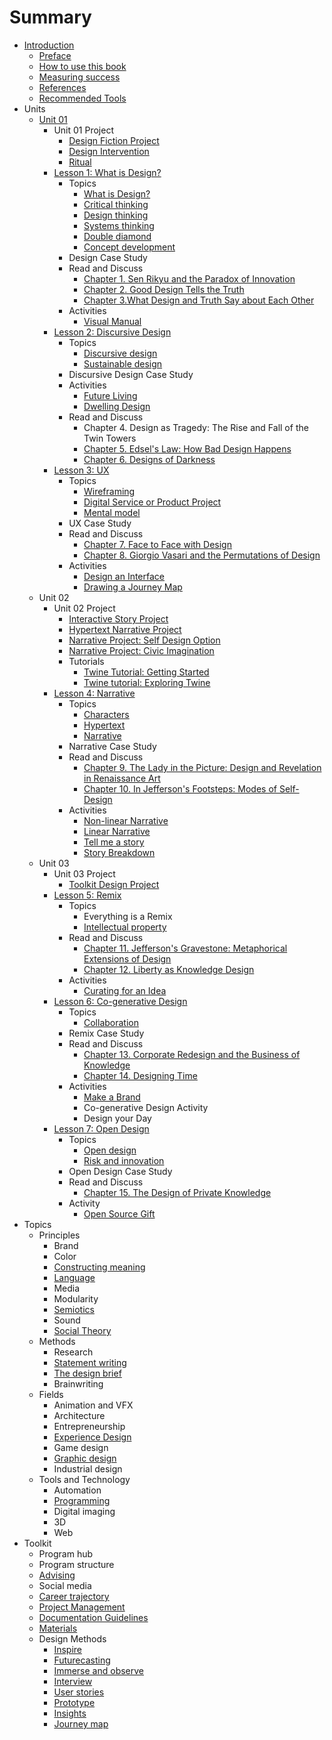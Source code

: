 # Summary

* [Introduction](README.md)
   * [Preface](introduction/preface.md)
   * [How to use this book](introduction/how_to_use_this_book.md)
   * [Measuring success](introduction/measuring_success.md)
   * [References](introduction/references.md)
   * [Recommended Tools](introduction/recommended_tools.md)
* Units
   * [Unit 01](toolkit/lessons.md)
       * Unit 01 Project
           * [Design Fiction Project](projects/design_fiction_project.md)
           * [Design Intervention](practice/design_intervention.md)
           * [Ritual](projects/ritual.md)
       * [Lesson 1: What is Design?](lessons/introduction.md)
           * Topics
             * [What is Design?](topics/what_is_design.md)
             * [Critical thinking](topics/critical_thinking.md)
             * [Design thinking](topics/design_thinking.md)
             * [Systems thinking](topics/systems_thinking.md)
             * [Double diamond](topics/double_diamond.md)
             * [Concept development](topics/concept_development.md)
           * Design Case Study
           * Read and Discuss
               * [Chapter 1. Sen Rikyu and the Paradox of Innovation](practice/chapter_1_sen_rikyu_and_the_paradox_of_innovation.md)
               * [Chapter 2. Good Design Tells the Truth](practice/good_design_tells_the_truth.md)
               * [Chapter 3.What Design and Truth Say about Each Other](practice/what_design_and_truth_say_about_each_other.md)
           * Activities
               * [Visual Manual](practice/visual_manual.md)
       * [Lesson 2: Discursive Design](lessons/discursive_design.md)
           * Topics
             * [Discursive design](topics/discursive_design.md)
             * [Sustainable design](topics/sustainable_design.md)
           * Discursive Design Case Study
           * Activities
               * [Future Living](practice/future_living.md)
               * [Dwelling Design](practice/dwelling_design.md)
           * Read and Discuss
               * Chapter 4. Design as Tragedy: The Rise and Fall of the Twin Towers
               * [Chapter 5. Edsel's Law: How Bad Design Happens](practice/edsels_law_how_bad_design_happens.md)
               * [Chapter 6. Designs of Darkness](practice/bad_design.md)
       * [Lesson 3: UX](lessons/ux.md)
           * Topics
               * [Wireframing](topics/wireframing.md)
               * [Digital Service or Product Project](projects/digital_service_or_product.md)
               * [Mental model](topics/mental_model.md)
           * UX Case Study
           * Read and Discuss
               * [Chapter 7. Face to Face with Design](practice/face_to_face_with_design.md)
               * [Chapter 8. Giorgio Vasari and the Permutations of Design](practice/giorgio_vasari_and_the_permutations_of_design.md)
           * Activities
               * [Design an Interface](practice/design_an_interface.md)
               * [Drawing a Journey Map](practice/drawing_a_journey_map.md)
   * Unit 02
       * Unit 02 Project
           * [Interactive Story Project](projects/interactive_story_project.md)
           * [Hypertext Narrative Project](projects/hypertext_narrative_project.md)
           * [Narrative Project: Self Design Option](projects/narrative_project_self_design_option.md)
           * [Narrative Project: Civic Imagination](projects/narrative_project_social_design_option.md)
           * Tutorials
               * [Twine Tutorial: Getting Started](topics/twine-tutorial-getting-started.md)
               * [Twine tutorial: Exploring Twine](topics/twine_tutorial_exploring_twine.md)
       * [Lesson 4: Narrative](lessons/narrative.md)
           * Topics
               * [Characters](topics/characters.md)
               * [Hypertext](topics/hypertext.md)
               * [Narrative](topics/narrative.md)
           * Narrative Case Study
           * Read and Discuss
               * [Chapter 9. The Lady in the Picture: Design and Revelation in Renaissance Art](practice/the_lady_in_the_picture_design_and_revelation_in_r.md)
               * [Chapter 10. In Jefferson's Footsteps: Modes of Self-Design](practice/in_jeffersons_footsteps_modes_of_self-design.md)
           * Activities
               * [Non-linear Narrative](practice/non-linear_narrative.md)
               * [Linear Narrative](practice/linear_narrative.md)
               * [Tell me a story](practice/tell_me_a_story.md)
               * [Story Breakdown](practice/story_breakdown.md)
   * Unit 03
       * Unit 03 Project
           * [Toolkit Design Project](projects/toolkit_design_project.md)
       * [Lesson 5: Remix](lessons/remix.md)
           * Topics 
             * Everything is a Remix
             * [Intellectual property](topics/intellectual_property.md)
           * Read and Discuss
               * [Chapter 11. Jefferson's Gravestone: Metaphorical Extensions of Design](practice/jeffersons_gravestone_metaphorical_extensions_of_d.md)
               * [Chapter 12. Liberty as Knowledge Design](practice/liberty_as_knowledge_design.md)
           * Activities
               * [Curating for an Idea](practice/curating_for_an_idea.md)
       * [Lesson 6: Co-generative Design](lessons/co-generative_design.md)
           * Topics
             * [Collaboration](topics/collaboration.md)
           * Remix Case Study
           * Read and Discuss
               * [Chapter 13. Corporate Redesign and the Business of Knowledge](practice/corporate_redesign_and_the_business_of_knowledge.md)
               * [Chapter 14. Designing Time](practice/designing_time.md)
           * Activities
               * [Make a Brand](practice/make_a_brand.md)
               * Co-generative Design Activity
               * Design your Day
       * [Lesson 7: Open Design](lessons/open_design.md)
           * Topics
             * [Open design](topics/open_design.md)
             * [Risk and innovation](topics/risk_and_innovation.md)
           * Open Design Case Study
           * Read and Discuss
               * [Chapter 15. The Design of Private Knowledge](practice/the_design_of_private_knowledge.md)
           * Activity
               * [Open Source Gift](practice/open_source_gift.md)
* Topics
   * Principles
       * Brand
       * Color
       * [Constructing meaning](topics/constructing_meaning.md)
       * [Language](topics/language.md)
       * Media
       * Modularity
       * [Semiotics](topics/semiotics.md)
       * Sound
       * [Social Theory](topics/social_theory.md)
   * Methods
       * Research
       * [Statement writing](topics/statement_writing.md)
       * [The design brief](topics/the_design_brief.md)
       * Brainwriting
   * Fields
       * Animation and VFX
       * Architecture
       * Entrepreneurship
       * [Experience Design](topics/experience_design.md)
       * Game design
       * [Graphic design](topics/graphic_design.md)
       * Industrial design
   * Tools and Technology
       * Automation
       * [Programming](topics/programming.md)
       * Digital imaging
       * 3D
       * Web
* Toolkit
   * Program hub
   * Program structure
   * [Advising](toolkit/advising.md)
   * Social media
   * [Career trajectory](toolkit/career_trajectory.md)
   * [Project Management](toolkit/project_management.md)
   * [Documentation Guidelines](toolkit/documentation_guidelines.md)
   * [Materials](toolkit/materials.md)
   * Design Methods
       * [Inspire](toolkit/inspire.md)
       * [Futurecasting](toolkit/futurecasting.md)
       * [Immerse and observe](toolkit/immerse_and_observe.md)
       * [Interview](toolkit/interview.md)
       * [User stories](toolkit/user_stories.md)
       * [Prototype](toolkit/prototype.md)
       * [Insights](toolkit/insights.md)
       * [Journey map](toolkit/journey_map.md)

